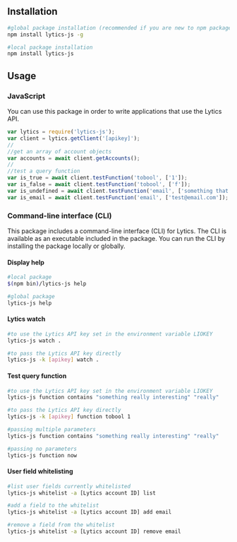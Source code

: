 ## Installation 
```sh
#global package installation (recommended if you are new to npm packages)
npm install lytics-js -g

#local package installation
npm install lytics-js 
```

## Usage

### JavaScript

You can use this package in order to write applications that
use the Lytics API.

```javascript
var lytics = require('lytics-js');
var client = lytics.getClient('[apikey]');
//
//get an array of account objects
var accounts = await client.getAccounts();
//
//test a query function
var is_true = await client.testFunction('tobool', ['1']);
var is_false = await client.testFunction('tobool', ['f']);
var is_undefined = await client.testFunction('email', ['something that isn\'t an email']);
var is_email = await client.testFunction('email', ['test@email.com']);
```

### Command-line interface (CLI)

This package includes a command-line interface 
(CLI) for Lytics. The CLI is available as an 
executable included in the package. You can 
run the CLI by installing the package locally 
or globally.

#### Display help

```sh
#local package
$(npm bin)/lytics-js help

#global package
lytics-js help
```
#### Lytics watch

```sh
#to use the Lytics API key set in the environment variable LIOKEY
lytics-js watch .

#to pass the Lytics API key directly
lytics-js -k [apikey] watch .
```

#### Test query function

```sh
#to use the Lytics API key set in the environment variable LIOKEY
lytics-js function contains "something really interesting" "really"

#to pass the Lytics API key directly
lytics-js -k [apikey] function tobool 1

#passing multiple parameters
lytics-js function contains "something really interesting" "really"

#passing no parameters
lytics-js function now
```

#### User field whitelisting

```sh
#list user fields currently whitelisted
lytics-js whitelist -a [Lytics account ID] list

#add a field to the whitelist
lytics-js whitelist -a [Lytics account ID] add email

#remove a field from the whitelist
lytics-js whitelist -a [Lytics account ID] remove email
```